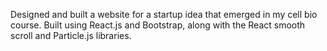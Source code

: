 Designed and built a website for a startup idea that emerged in my cell bio course. Built using React.js and Bootstrap, along with the React smooth scroll and Particle.js libraries.
